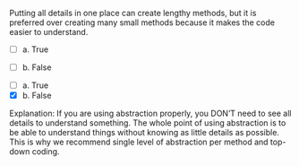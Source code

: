 <panel header=":lock::key: True or False?">
<question>

Putting all details in one place can create lengthy methods, but it is preferred over creating many small methods because it makes the code easier to understand.

- [ ] a. True
- [ ] b. False


<div slot="answer">

- [ ] a. True
- [x] b. False

Explanation: If you are using abstraction properly, you DON’T need to see all details to understand something. The whole point of using abstraction is to be able to understand things without knowing as little details as possible. This is why we recommend single level of abstraction per method and top-down coding.

</div>
</question>
</panel>
